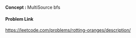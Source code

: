 <b> Concept : </b> MultiSource bfs

#### Problem Link

https://leetcode.com/problems/rotting-oranges/description/
